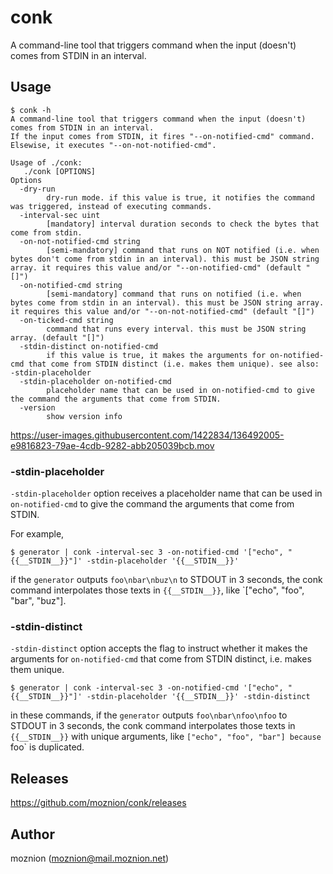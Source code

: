 # conk

A command-line tool that triggers command when the input (doesn't) comes from STDIN in an interval.

## Usage

```
$ conk -h
A command-line tool that triggers command when the input (doesn't) comes from STDIN in an interval.
If the input comes from STDIN, it fires "--on-notified-cmd" command. Elsewise, it executes "--on-not-notified-cmd".

Usage of ./conk:
   ./conk [OPTIONS]
Options
  -dry-run
        dry-run mode. if this value is true, it notifies the command was triggered, instead of executing commands.
  -interval-sec uint
        [mandatory] interval duration seconds to check the bytes that come from stdin.
  -on-not-notified-cmd string
        [semi-mandatory] command that runs on NOT notified (i.e. when bytes don't come from stdin in an interval). this must be JSON string array. it requires this value and/or "--on-notified-cmd" (default "[]")
  -on-notified-cmd string
        [semi-mandatory] command that runs on notified (i.e. when bytes come from stdin in an interval). this must be JSON string array. it requires this value and/or "--on-not-notified-cmd" (default "[]")
  -on-ticked-cmd string
        command that runs every interval. this must be JSON string array. (default "[]")
  -stdin-distinct on-notified-cmd
        if this value is true, it makes the arguments for on-notified-cmd that come from STDIN distinct (i.e. makes them unique). see also: -stdin-placeholder
  -stdin-placeholder on-notified-cmd
        placeholder name that can be used in on-notified-cmd to give the command the arguments that come from STDIN.
  -version
        show version info
```

https://user-images.githubusercontent.com/1422834/136492005-e9816823-79ae-4cdb-9282-abb205039bcb.mov

### -stdin-placeholder

`-stdin-placeholder` option receives a placeholder name that can be used in `on-notified-cmd` to give the command the arguments that come from STDIN.

For example,

```
$ generator | conk -interval-sec 3 -on-notified-cmd '["echo", "{{__STDIN__}}"]' -stdin-placeholder '{{__STDIN__}}'
```

if the `generator` outputs `foo\nbar\nbuz\n` to STDOUT in 3 seconds, the conk command interpolates those texts in `{{__STDIN__}}`, like `["echo", "foo", "bar", "buz"].

### -stdin-distinct

`-stdin-distinct` option accepts the flag to instruct whether it makes the arguments for `on-notified-cmd` that come from STDIN distinct, i.e. makes them unique.

```
$ generator | conk -interval-sec 3 -on-notified-cmd '["echo", "{{__STDIN__}}"]' -stdin-placeholder '{{__STDIN__}}' -stdin-distinct
```

in these commands, if the `generator` outputs `foo\nbar\nfoo\nfoo` to STDOUT in 3 seconds, the conk command interpolates those texts in `{{__STDIN__}}` with unique arguments, like `["echo", "foo", "bar"] because `foo` is duplicated.

## Releases

https://github.com/moznion/conk/releases

## Author

moznion (<moznion@mail.moznion.net>)

